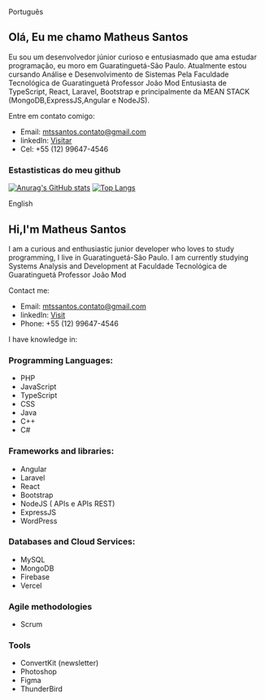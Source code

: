 Português 

## Olá, Eu me chamo Matheus Santos

Eu sou um desenvolvedor júnior curioso e entusiasmado que ama estudar programação, eu moro em Guaratinguetá-São Paulo. Atualmente estou cursando Análise e Desenvolvimento de Sistemas Pela Faculdade Tecnológica de Guaratinguetá Professor João Mod
Entusiasta de TypeScript, React, Laravel, Bootstrap e principalmente da MEAN STACK (MongoDB,ExpressJS,Angular e NodeJS).

Entre em contato comigo:

- Email: mtssantos.contato@gmail.com
- linkedIn: [Visitar](https://www.linkedin.com/in/matheus-henrique-dos-santos-1031711a1/)
- Cel: +55 (12) 99647-4546

### Estastisticas do meu github
[![Anurag's GitHub stats](https://github-readme-stats.vercel.app/api?username=matheushenrique200302&layout=compact)](https://github.com/anuraghazra/github-readme-stats) [![Top Langs](https://github-readme-stats.vercel.app/api/top-langs/?username=matheushenrique200302&layout=compact)](https://github.com/anuraghazra/github-readme-stats)



English 


## Hi,I'm Matheus Santos

I am a curious and enthusiastic junior developer who loves to study programming, I live in Guaratinguetá-São Paulo. I am currently studying Systems Analysis and Development at Faculdade Tecnológica de Guaratinguetá Professor João Mod

Contact me:

- Email: mtssantos.contato@gmail.com
- linkedIn: [Visit](https://www.linkedin.com/in/matheus-henrique-dos-santos-1031711a1/)
- Phone: +55 (12) 99647-4546

I have knowledge in:

### Programming Languages:

 - PHP
 - JavaScript
 - TypeScript
 - CSS
 - Java
 - C++
 - C#
 
### Frameworks and libraries:

 - Angular
 - Laravel
 - React
 - Bootstrap
 - NodeJS ( APIs e APIs REST)
 - ExpressJS
 - WordPress
 
 ### Databases and Cloud Services:
 - MySQL
 - MongoDB
 - Firebase 
 - Vercel
 
### Agile methodologies
 - Scrum
 
### Tools
- ConvertKit (newsletter)
- Photoshop
- Figma
- ThunderBird

